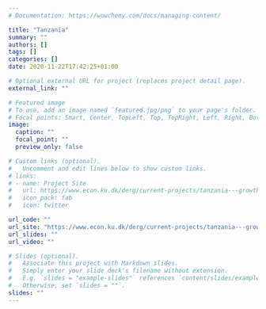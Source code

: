 ```yaml
---
# Documentation: https://wowchemy.com/docs/managing-content/

title: "Tanzania"
summary: ""
authors: []
tags: []
categories: []
date: 2020-11-22T17:42:25+01:00

# Optional external URL for project (replaces project detail page).
external_link: ""

# Featured image
# To use, add an image named `featured.jpg/png` to your page's folder.
# Focal points: Smart, Center, TopLeft, Top, TopRight, Left, Right, BottomLeft, Bottom, BottomRight.
image:
  caption: ""
  focal_point: ""
  preview_only: false

# Custom links (optional).
#   Uncomment and edit lines below to show custom links.
# links:
# - name: Project Site
#   url: https://www.econ.ku.dk/derg/current-projects/tanzania---growth-and-development-research-project-gdrp/
#   icon_pack: fab
#   icon: twitter

url_code: ""
url_site: "https://www.econ.ku.dk/derg/current-projects/tanzania---growth-and-development-research-project-gdrp/"
url_slides: ""
url_video: ""

# Slides (optional).
#   Associate this project with Markdown slides.
#   Simply enter your slide deck's filename without extension.
#   E.g. `slides = "example-slides"` references `content/slides/example-slides.md`.
#   Otherwise, set `slides = ""`.
slides: ""
---
```


